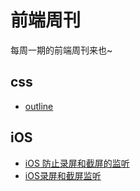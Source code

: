 # 前端周刊
每周一期的前端周刊来也~

## css

* [outline](https://css-tricks.com/almanac/properties/o/outline/)

## iOS

* [iOS 防止录屏和截屏的监听](https://blog.csdn.net/wangxinxu521/article/details/82379594)
* [iOS录屏和截屏监听](https://www.jianshu.com/p/a94969ddd1dc)
